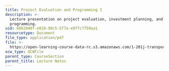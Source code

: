 ```yaml
---
title: Project Evaluation and Programming I
description: >-
  Lecture presentation on project evaluation, investment planning, and
  programming.
uid: 6062840f-e018-98c5-5f7a-e9ffc7759aa1
resourcetype: Document
file_type: application/pdf
file: >-
  https://open-learning-course-data-rc.s3.amazonaws.com/1-201j-transportation-systems-analysis-demand-and-economics-fall-2008/6062840fe01898c55f7ae9ffc7759aa1_1.201_f08_lecture22.pdf
ocw_type: OCWFile
parent_type: CourseSection
parent_title: Lecture Notes
---
```

